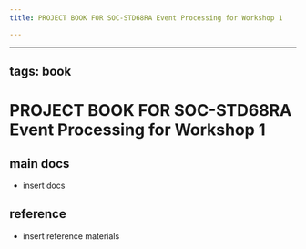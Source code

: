 ```yaml
---
title: PROJECT BOOK FOR SOC-STD68RA Event Processing for Workshop 1

---
```



---
tags: book
---

PROJECT BOOK FOR SOC-STD68RA Event Processing for Workshop 1
===

main docs
---

- insert docs

reference
---

- insert reference materials

